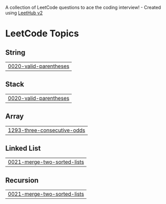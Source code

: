 A collection of LeetCode questions to ace the coding interview! - Created using [LeetHub v2](https://github.com/arunbhardwaj/LeetHub-2.0)
<!---LeetCode Topics Start-->
# LeetCode Topics
## String
|  |
| ------- |
| [0020-valid-parentheses](https://github.com/armgnarda/LeetCode-Java/tree/master/0020-valid-parentheses) |
## Stack
|  |
| ------- |
| [0020-valid-parentheses](https://github.com/armgnarda/LeetCode-Java/tree/master/0020-valid-parentheses) |
## Array
|  |
| ------- |
| [1293-three-consecutive-odds](https://github.com/armgnarda/LeetCode-Java/tree/master/1293-three-consecutive-odds) |
## Linked List
|  |
| ------- |
| [0021-merge-two-sorted-lists](https://github.com/armgnarda/LeetCode-Java/tree/master/0021-merge-two-sorted-lists) |
## Recursion
|  |
| ------- |
| [0021-merge-two-sorted-lists](https://github.com/armgnarda/LeetCode-Java/tree/master/0021-merge-two-sorted-lists) |
<!---LeetCode Topics End-->